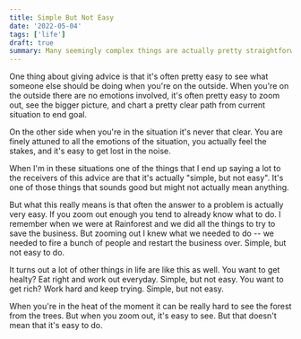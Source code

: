 ```yaml
---
title: Simple But Not Easy
date: '2022-05-04'
tags: ['life']
draft: true
summary: Many seemingly complex things are actually pretty straightforward. But that doesn't mean it's easy.
---
```


One thing about giving advice is that it's often pretty easy to see what someone else should be doing when you're on the outside. When you're on the outside there are no emotions involved, it's often pretty easy to zoom out, see the bigger picture, and chart a pretty clear path from current situation to end goal.

On the other side when you're in the situation it's never that clear. You are finely attuned to all the emotions of the situation, you actually feel the stakes, and it's easy to get lost in the noise. 

When I'm in these situations one of the things that I end up saying a lot to the receivers of this advice are that it's actually "simple, but not easy". It's one of those things that sounds good but might not actually mean anything. 

But what this really means is that often the answer to a problem is actually very easy. If you zoom out enough you tend to already know what to do. I remember when we were at Rainforest and we did all the things to try to save the business. But zooming out I knew what we needed to do -- we needed to fire a bunch of people and restart the business over. Simple, but not easy to do. 

It turns out a lot of other things in life are like this as well. You want to get healty? Eat right and work out everyday. Simple, but not easy. You want to get rich? Work hard and keep trying. Simple, but not easy. 

When you're in the heat of the moment it can be really hard to see the forest from the trees. But when you zoom out, it's easy to see. But that doesn't mean that it's easy to do. 